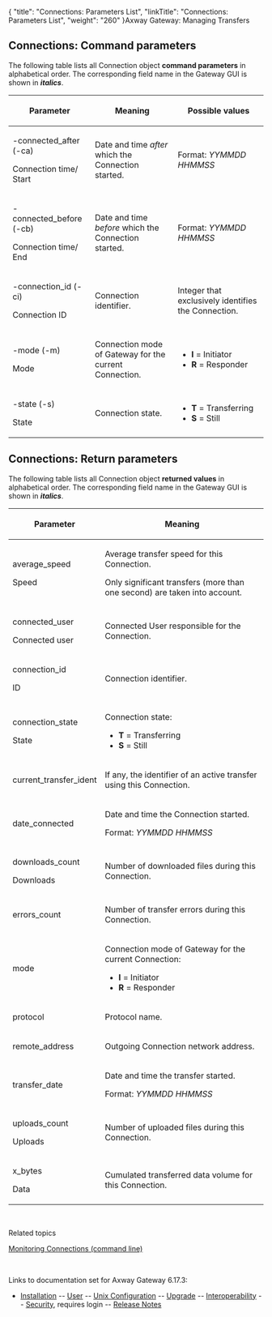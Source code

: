 {
    "title": "Connections: Parameters List",
    "linkTitle": "Connections: Parameters List",
    "weight": "260"
}<span class="mc-variable axway_variables.Component_Long_Name variable">Axway Gateway</span>: Managing Transfers

## Connections: Command parameters

The following table lists all Connection object <span style="font-weight: bold;">command parameters</span> in alphabetical order. The corresponding field name in the Gateway GUI is shown in <span style="font-weight: bold;font-style: italic;">italics</span>.

<table>
         
         
         
         
   
   <thead>
      <tr>
<th class="HeadE-Column1-Header1"><span style="font-weight: bold;">Parameter</span>         </th>
<th class="HeadE-Column1-Header1"><p>Meaning</p>         </th>
<th class="HeadD-Column1-Header1"><p>Possible values</p>         </th>
      </tr>
   </thead>
   <tbody>
      <tr>
         <td><p>-connected_after (-ca)</p>
<p>Connection time/ Start</p>         </td>
         <td><p>Date and time <span style="font-style: italic;">after</span> which the Connection started.</p>         </td>
         <td><p>Format: <span style="font-style: italic;">YYMMDD HHMMSS</span></p>         </td>
      </tr>
      <tr>
         <td><p>-connected_before (-cb)</p>
<p>Connection time/ End</p>         </td>
         <td><p>Date and time <span style="font-style: italic;">before</span> which the Connection started.</p>         </td>
         <td><p>Format: <span style="font-style: italic;">YYMMDD HHMMSS</span></p>         </td>
      </tr>
      <tr>
         <td><p>-connection_id (-ci)</p>
<p>Connection ID</p>         </td>
         <td><p>Connection identifier.</p>         </td>
         <td><p>Integer that exclusively identifies the Connection.</p>         </td>
      </tr>
      <tr>
         <td><p>-mode (-m)</p>
<p>Mode</p>         </td>
         <td><p>Connection mode of Gateway for the current Connection.</p>         </td>
         <td><ul>
<li><span style="font-weight: bold;">I</span> = Initiator</li>
<li><span style="font-weight: bold;">R</span> = Responder</li>
</ul>         </td>
      </tr>
      <tr>
         <td><p>-state (-s)</p>
<p>State</p>         </td>
         <td><p>Connection state.</p>         </td>
         <td><ul>
<li><span style="font-weight: bold;">T</span> = Transferring</li>
<li><span style="font-weight: bold;">S</span> = Still</li>
</ul>         </td>
      </tr>
   </tbody>
</table>

<span id="return_paras"></span>

## Connections: Return parameters

The following table lists all Connection object <span style="font-weight: bold;">returned values</span> in alphabetical order. The corresponding field name in the Gateway GUI is shown in <span style="font-weight: bold;font-style: italic;">italics</span>.

<table>
         
         
         
   
   <thead>
      <tr>
<th class="HeadE-Column1-Header1"><p><span style="font-weight: bold;">Parameter</span></p>         </th>
<th class="HeadD-Column1-Header1"><p>Meaning</p>         </th>
      </tr>
   </thead>
   <tbody>
      <tr>
         <td><p>average_speed</p>
<p>Speed</p>         </td>
         <td><p>Average transfer speed for this Connection.</p>
<p>Only significant transfers (more than one second) are taken into account.</p>         </td>
      </tr>
      <tr>
         <td><p>connected_user</p>
<p>Connected user</p>         </td>
         <td><p>Connected User responsible for the Connection.</p>         </td>
      </tr>
      <tr>
         <td><p>connection_id</p>
<p>ID</p>         </td>
         <td><p>Connection identifier.</p>         </td>
      </tr>
      <tr>
         <td><p>connection_state</p>
<p>State</p>         </td>
         <td><p>Connection state:</p>
<ul>
<li><span style="font-weight: bold;">T</span> = Transferring</li>
<li><span style="font-weight: bold;">S</span> = Still</li>
</ul>         </td>
      </tr>
      <tr>
         <td><p>current_transfer_ident</p>         </td>
         <td><p>If any, the identifier of an active transfer using this Connection.</p>         </td>
      </tr>
      <tr>
         <td><p>date_connected</p>         </td>
         <td><p>Date and time the Connection started.</p>
<p>Format: <span style="font-style: italic;">YYMMDD HHMMSS</span></p>         </td>
      </tr>
      <tr>
         <td><p>downloads_count</p>
<p>Downloads</p>         </td>
         <td><p>Number of downloaded files during this Connection.</p>         </td>
      </tr>
      <tr>
         <td><p>errors_count</p>         </td>
         <td><p>Number of transfer errors during this Connection.</p>         </td>
      </tr>
      <tr>
         <td><p>mode</p>         </td>
         <td><p>Connection mode of Gateway for the current Connection:</p>
<ul>
<li><span style="font-weight: bold;">I</span> = Initiator</li>
<li><span style="font-weight: bold;">R</span> = Responder</li>
</ul>         </td>
      </tr>
      <tr>
         <td><p>protocol</p>         </td>
         <td><p>Protocol name.</p>         </td>
      </tr>
      <tr>
         <td><p>remote_address</p>         </td>
         <td><p>Outgoing Connection network address.</p>         </td>
      </tr>
      <tr>
         <td><p>transfer_date</p>         </td>
         <td><p>Date and time the transfer started.</p>
<p>Format: <span style="font-style: italic;">YYMMDD HHMMSS</span></p>         </td>
      </tr>
      <tr>
         <td><p>uploads_count</p>
<p>Uploads</p>         </td>
         <td><p>Number of uploaded files during this Connection.</p>         </td>
      </tr>
      <tr>
         <td><p>x_bytes</p>
<p>Data</p>         </td>
         <td><p>Cumulated transferred data volume for this Connection.</p>         </td>
      </tr>
   </tbody>
</table>

 

Related topics

[Monitoring Connections (command line)](../monitoring_connections_cli)

 

Links to documentation set for Axway Gateway <span class="mc-variable axway_variables.Release_Number variable">6.17.3</span>:

-   [Installation](#) -- [User](#) -- [Unix Configuration](#) -- [Upgrade](#) -- [Interoperability](#) -- [Security](#), requires login -- [Release Notes](#)

